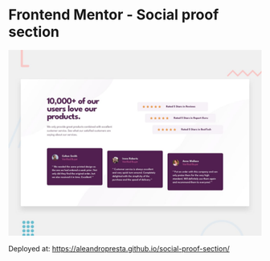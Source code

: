 # Frontend Mentor - Social proof section

![Design preview for the Social proof section coding challenge](./design/desktop-preview.jpg)

Deployed at: https://aleandropresta.github.io/social-proof-section/